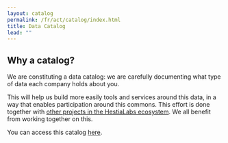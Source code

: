 ```yaml
---
layout: catalog
permalink: /fr/act/catalog/index.html
title: Data Catalog
lead: ""
---
```

## Why a catalog?

We are constituting a data catalog: we are carefully documenting what type of data each company holds about you.

This will help us build more easily tools and services around this data, in a way that enables participation around this commons. This effort is done together with [other projects in the HestiaLabs ecosystem](https://hestialabs.org/en/projects/). We all benefit from working together on this. 

You can access this catalog [here](https://github.com/hestiaAI/data-catalog).
